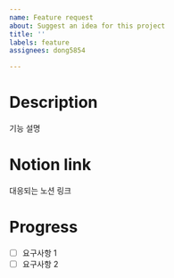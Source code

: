 ```yaml
---
name: Feature request
about: Suggest an idea for this project
title: ''
labels: feature
assignees: dong5854

---
```


# Description
기능 설명

# Notion link
대응되는 노션 링크

# Progress
- [ ] 요구사항 1
- [ ] 요구사항 2
